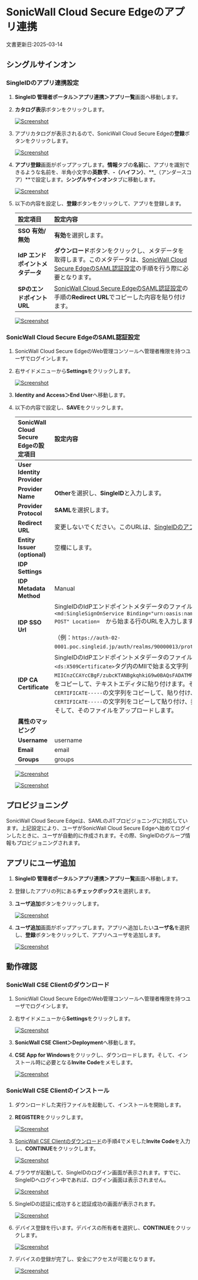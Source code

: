 # SonicWall Cloud Secure Edgeのアプリ連携
文書更新日:2025-03-14

## シングルサインオン
### SingleIDのアプリ連携設定
1. **SingleID 管理者ポータル＞アプリ連携＞アプリ一覧**画面へ移動します。
2. **カタログ表示**ボタンをクリックします。
    
    [![Screenshot](/images/2022-08-16_3-53-18.png)](/images/2022-08-16_3-53-18.png)

3. アプリカタログが表示されるので、SonicWall Cloud Secure Edgeの**登録**ボタンをクリックします。
    
    [![Screenshot](/images/2025-01-18_19-06-37.png)](/images/2025-01-18_19-06-37.png)

4. **アプリ登録**画面がポップアップします。**情報**タブの**名前**に、アプリを識別できるような名前を、半角小文字の**英数字**、**-（ハイフン）**、**_（アンダースコア）**で設定します。**シングルサインオン**タブに移動します。
    
    [![Screenshot](/images/2025-01-18_19-10-58.png)](/images/2025-01-18_19-10-58.png)

5.  以下の内容を設定し、**登録**ボタンをクリックして、アプリを登録します。

    | **設定項目** | **設定内容** |
    | :--- | :--- |
    | **SSO 有効/無効** | **有効**を選択します。 |
    | **IdP エンドポイントメタデータ** | **ダウンロード**ボタンをクリックし、メタデータを取得します。このメタデータは、[SonicWall Cloud Secure EdgeのSAML認証設定](#sonicwall-cloud-secure-edgeのsaml認証設定)の手順を行う際に必要となります。 |
    | **SPのエンドポイントURL** | [SonicWall Cloud Secure EdgeのSAML認証設定](#sonicwall-cloud-secure-edgeのsaml認証設定)の手順の**Redirect URL**でコピーした内容を貼り付けます。 |


    [![Screenshot](/images/2025-01-18_19-16-43.png)](/images/2025-01-18_19-16-43.png)

### SonicWall Cloud Secure EdgeのSAML認証設定
1. SonicWall Cloud Secure EdgeのWeb管理コンソールへ管理者権限を持つユーザでログインします。
2. 右サイドメニューから**Settings**をクリックします。

    [![Screenshot](/images/2025-01-18_19-26-18.png)](/images/2025-01-18_19-26-18.png)

3. **Identity and Access＞End User**へ移動します。
4. 以下の内容で設定し、**SAVE**をクリックします。

    | **SonicWall Cloud Secure Edgeの設定項目** | **設定内容** |
    | :--- | :--- |
    | **User Identity Provider** ||
    | **Provider Name** | **Other**を選択し、**SingleID**と入力します。 |
    | **Provider Protocol** | **SAML**を選択します。 |
    | **Redirect URL** | 変更しないでください。このURLは、[SingleIDのアプリ連携設定](#singleidのアプリ連携設定)の手順で使用します。 |
    | **Entity Issuer (optional)** | 空欄にします。 |
    | **IDP Settings** ||
    | **IDP Metadata Method** | Manual |
    | **IDP SSO Url** | SingleIDのIdPエンドポイントメタデータのファイルを開きます。<br>`<md:SingleSignOnService Binding="urn:oasis:names:tc:SAML:2.0:bindings:HTTP-POST" Location=`　から始まる行のURLを入力します。<br><br>（例：`https://auth-02-0001.poc.singleid.jp/auth/realms/90000013/protocol/saml`） |
    | **IDP CA Certificate** | SingleIDのIdPエンドポイントメタデータのファイルを開きます。<br>`<ds:X509Certificate>`タグ内のMIIで始まる文字列（例：`MIICnzCCAYcCBgF/zubcKTANBgkqhkiG9w0BAQsFADATMREwDwYDVQQDDAg3MDAwMDA4MTA……..`）をコピーして、テキストエディタに貼り付けます。そして、先頭行に、`-----BEGIN CERTIFICATE-----`の文字列をコピーして、貼り付け、最終行に、`-----END CERTIFICATE-----`の文字列をコピーして貼り付け、拡張子を.cerとして保存します。<br>そして、そのファイルをアップロードします。 |
    | **属性のマッピング** ||
    | **Username** | username |
    | **Email** | email |
    | **Groups** | groups |

    [![Screenshot](/images/2025-01-18_19-31-40.png)](/images/2025-01-18_19-31-40.png)

    [![Screenshot](/images/2025-01-18_19-44-41.png)](/images/2025-01-18_19-44-41.png)

## プロビジョニング
SonicWall Cloud Secure Edgeは、SAMLのJITプロビジョニングに対応しています。上記設定により、ユーザがSonicWall Cloud Secure Edgeへ始めてログインしたときに、ユーザが自動的に作成されます。その際、SingleIDのグループ情報もプロビジョニングされます。

## アプリにユーザ追加
1. **SingleID 管理者ポータル＞アプリ連携＞アプリ一覧**画面へ移動します。
2. 登録したアプリの列にある**チェックボックス**を選択します。
3. **ユーザ追加**ボタンをクリックします。
    
    [![Screenshot](/images/image-4.png)](/images/image-4.png)

4. **ユーザ追加**画面がポップアップします。アプリへ追加したい**ユーザ名**を選択し、**登録**ボタンをクリックして、アプリへユーザを追加します。
    
    [![Screenshot](/images/image-5.png)](/images/image-5.png)

## 動作確認
### SonicWall CSE Clientのダウンロード 
1. SonicWall Cloud Secure EdgeのWeb管理コンソールへ管理者権限を持つユーザでログインします。
2. 右サイドメニューから**Settings**をクリックします。

    [![Screenshot](/images/2025-01-18_19-26-18.png)](/images/2025-01-18_19-26-18.png)

3. **SonicWall CSE Client＞Deployment**へ移動します。
4. **CSE App for Windows**をクリックし、ダウンロードします。そして、インストール時に必要となる**Invite Code**をメモします。

    [![Screenshot](/images/2025-01-19_16-21-57.png)](/images/2025-01-19_16-21-57.png)

### SonicWall CSE Clientのインストール
1. ダウンロードした実行ファイルを起動して、インストールを開始します。
2. **REGISTER**をクリックします。

    [![Screenshot](/images/2025-01-19_16-27-21.png)](/images/2025-01-19_16-27-21.png)

3. [SonicWall CSE Clientのダウンロード](#sonicwall-cse-clientのダウンロード)の手順4でメモした**Invite Code**を入力し、**CONTINUE**をクリックします。

    [![Screenshot](/images/2025-01-19_16-27-44.png)](/images/2025-01-19_16-27-44.png)

4. ブラウザが起動して、SingleIDのログイン画面が表示されます。すでに、SingleIDへログイン中であれば、ログイン画面は表示されません。
   
    [![Screenshot](/images/image-7-1024x462.png)](/images/image-7-1024x462.png)

5. SingleIDの認証に成功すると認証成功の画面が表示されます。

    [![Screenshot](/images/2025-01-19_16-28-25.png)](/images/2025-01-19_16-28-25.png)

6. デバイス登録を行います。デバイスの所有者を選択し、**CONTINUE**をクリックします。

    [![Screenshot](/images/2025-01-19_16-29-21.png)](/images/2025-01-19_16-29-21.png)

6. デバイスの登録が完了し、安全にアクセスが可能となります。

    [![Screenshot](/images/2025-01-19_16-29-47.png)](/images/2025-01-19_16-29-47.png)

